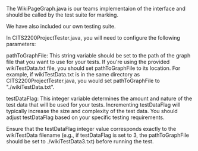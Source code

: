 The WikiPageGraph.java is our teams implementaion of the interface and should be called by the test suite for marking.

We have also included our own testing suite.

In CITS2200ProjectTester.java, you will need to configure the following parameters:

pathToGraphFile: This string variable should be set to the path of the graph file that you want to use for your tests. If you're using the provided wikiTestData.txt file, you should set pathToGraphFile to its location. For example, if wikiTestData.txt is in the same directory as CITS2200ProjectTester.java, you would set pathToGraphFile to "./wikiTestData.txt".

testDataFlag: This integer variable determines the amount and nature of the test data that will be used for your tests. Incrementing testDataFlag will typically increase the size and complexity of the test data. You should adjust testDataFlag based on your specific testing requirements.

Ensure that the testDataFlag integer value corresponds exactly to the wikiTestData filename (e.g., if testDataFlag is set to 3, the pathToGraphFile should be set to ./wikiTestData3.txt) before running the test.